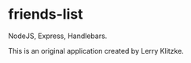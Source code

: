 # friends-list
NodeJS,
Express,
Handlebars.

This is an original application created by Lerry Klitzke.
